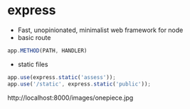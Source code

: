 # express 
- Fast, unopinionated, minimalist web framework for node
- basic route
``` javascript
app.METHOD(PATH, HANDLER)
```

- static files
``` javascript
app.use(express.static('assess'));
app.use('/static', express.static('public'));
```
http://localhost:8000/images/onepiece.jpg
